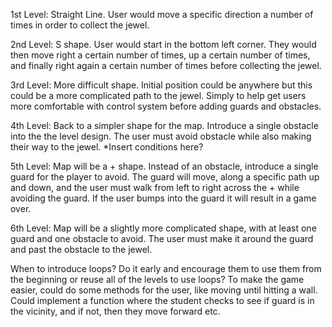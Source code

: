 1st Level:
Straight Line. User would move a specific direction a number of times in order to collect the jewel.

2nd Level:
S shape. User would start in the bottom left corner. They would then move right a certain number of times, up a certain number of times, and finally right again a certain number of times before collecting the jewel.

3rd Level:
More difficult shape. Initial position could be anywhere but this could be a more complicated path to the jewel. Simply to help get users more comfortable with control system before adding guards and obstacles.

4th Level:
Back to a simpler shape for the map. Introduce a single obstacle into the the level design. The user must avoid obstacle while also making their way to the jewel. \*Insert conditions here?

5th Level:
Map will be a + shape. Instead of an obstacle, introduce a single guard for the player to avoid. The guard will move, along a specific path up and down, and the user must walk from left to right across the + while avoiding the guard. If the user bumps into the guard it will result in a game over.

6th Level:
Map will be a slightly more complicated shape, with at least one guard and one obstacle to avoid. The user must make it around the guard and past the obstacle to the jewel.

When to introduce loops? Do it early and encourage them to use them from the beginning or reuse all of the levels to use loops?
To make the game easier, could do some methods for the user, like moving until hitting a wall. Could implement a function where the student checks to see if guard is in the vicinity, and if not, then they move forward etc.

